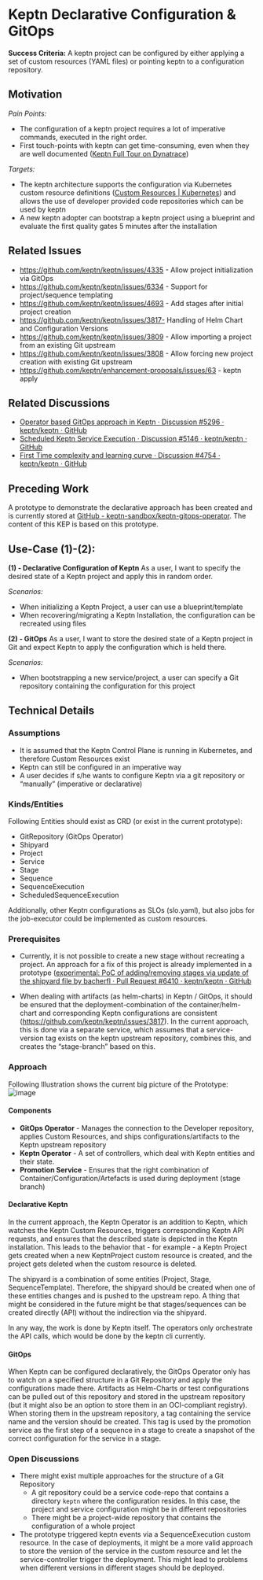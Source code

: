 # Keptn Declarative Configuration & GitOps

**Success Criteria:** A keptn project can be configured by either applying a set of custom resources (YAML files) or pointing keptn to a configuration repository.

## Motivation
*Pain Points:*
* The configuration of a keptn project requires a lot of imperative commands, executed in the right order.
* First touch-points with keptn can get time-consuming, even when they are well documented ([Keptn Full Tour on Dynatrace](https://tutorials.keptn.sh/tutorials/keptn-full-tour-dynatrace-011/index.html?index=..%2F..index#0))

*Targets:*
* The keptn architecture supports the configuration via Kubernetes custom resource definitions ([Custom Resources | Kubernetes](https://kubernetes.io/docs/concepts/extend-kubernetes/api-extension/custom-resources/)) and allows the use of developer provided code repositories which can be used by keptn
* A new keptn adopter can bootstrap a keptn project using a blueprint and evaluate the first quality gates 5 minutes after the installation

## Related Issues
* https://github.com/keptn/keptn/issues/4335 - Allow project initialization via GitOps
* https://github.com/keptn/keptn/issues/6334 - Support for project/sequence templating
* https://github.com/keptn/keptn/issues/4693 - Add stages after initial project creation
* https://github.com/keptn/keptn/issues/3817- Handling of Helm Chart and Configuration Versions
* https://github.com/keptn/keptn/issues/3809 - Allow importing a project from an existing Git upstream
* https://github.com/keptn/keptn/issues/3808 - Allow forcing new project creation with existing Git upstream
* https://github.com/keptn/enhancement-proposals/issues/63 - keptn apply

## Related Discussions
* [Operator based GitOps approach in Keptn · Discussion #5296 · keptn/keptn · GitHub](https://github.com/keptn/keptn/discussions/5296)
* [Scheduled Keptn Service Execution · Discussion #5146 · keptn/keptn · GitHub](https://github.com/keptn/keptn/discussions/5146)
* [First Time complexity and learning curve · Discussion #4754 · keptn/keptn · GitHub](https://github.com/keptn/keptn/discussions/4754)

## Preceding Work
A prototype to demonstrate the declarative approach has been created and is currently stored at [GitHub - keptn-sandbox/keptn-gitops-operator](https://github.com/keptn-sandbox/keptn-gitops-operator). The content of this KEP is based on this prototype.

## Use-Case (1)-(2):
**(1) - Declarative Configuration of Keptn** As a user, I want to specify the desired state of a Keptn project and apply this in random order.

*Scenarios:*
* When initializing a Keptn Project, a user can use a blueprint/template
* When recovering/migrating a Keptn Installation, the configuration can be recreated using files

**(2) - GitOps** As a user, I want to store the desired state of a Keptn project in Git and expect Keptn to apply the configuration which is held there.

*Scenarios:*
* When bootstrapping a new service/project, a user can specify a Git repository containing the configuration for this project

## Technical Details

### Assumptions
* It is assumed that the Keptn Control Plane is running in Kubernetes, and therefore Custom Resources exist
* Keptn can still be configured in an imperative way
* A user decides if s/he wants to configure Keptn via a git repository or “manually” (imperative or declarative)

### Kinds/Entities

Following Entities should exist as CRD (or exist in the current prototype):
* GitRepository (GitOps Operator)
* Shipyard
* Project
* Service
* Stage
* Sequence
* SequenceExecution
* ScheduledSequenceExecution

Additionally, other Keptn configurations as SLOs (slo.yaml), but also jobs for the job-executor could be implemented as custom resources.

### Prerequisites

* Currently, it is not possible to create a new stage without recreating a project. An approach for a fix of this project is already implemented in a prototype ([experimental: PoC of adding/removing stages via update of the shipyard file by bacherfl · Pull Request #6410 · keptn/keptn · GitHub](https://github.com/keptn/keptn/pull/6410)

* When dealing with artifacts (as helm-charts) in Keptn / GitOps, it should be ensured that the deployment-combination of the container/helm-chart and corresponding Keptn configurations are consistent (https://github.com/keptn/keptn/issues/3817). In the current approach, this is done via a separate service, which assumes that a service-version tag exists on the keptn upstream repository, combines this, and creates the “stage-branch” based on this.

### Approach
Following Illustration shows the current big picture of the Prototype:
![image](https://user-images.githubusercontent.com/38893055/152119636-e989fcea-8c3a-4d10-b216-fd3fb6adc875.png)

#### Components

* **GitOps Operator** - Manages the connection to the Developer repository, applies Custom Resources, and ships configurations/artifacts to the Keptn upstream repository
* **Keptn Operator** - A set of controllers, which deal with Keptn entities and their state.
* **Promotion Service** - Ensures that the right combination of Container/Configuration/Artefacts is used during deployment (stage branch)

#### Declarative Keptn
In the current approach, the Keptn Operator is an addition to Keptn, which watches the Keptn Custom Resources, triggers corresponding Keptn API requests, and ensures that the described state is depicted in the Keptn installation. This leads to the behavior that - for example - a Keptn Project gets created when a new KeptnProject custom resource is created, and the project gets deleted when the custom resource is deleted.

The shipyard is a combination of some entities (Project, Stage, SequenceTemplate). Therefore, the shipyard should be created when one of these entities changes and is pushed to the upstream repo. A thing that might be considered in the future might be that stages/sequences can be created directly (API) without the indirection via the shipyard.

In any way, the work is done by Keptn itself. The operators only orchestrate the API calls, which would be done by the keptn cli currently.

#### GitOps

When Keptn can be configured declaratively, the GitOps Operator only has to watch on a specified structure in a Git Repository and apply the configurations made there. Artifacts as Helm-Charts or test configurations can be pulled out of this repository and stored in the upstream repository (but it might also be an option to store them in an OCI-compliant registry). When storing them in the upstream repository, a tag containing the service name and the version should be created. This tag is used by the promotion service as the first step of a sequence in a stage to create a snapshot of the correct configuration for the service in a stage.

### Open Discussions

* There might exist multiple approaches for the structure of a Git Repository
    * A git repository could be a service code-repo that contains a directory `keptn` where the configuration resides. In this case, the project and service configuration might be in different repositories
    * There might be a project-wide repository that contains the configuration of a whole project
* The prototype triggered keptn events via a SequenceExecution custom resource. In the case of deployments, it might be a more valid approach to store the version of the service in the custom resource and let the service-controller trigger the deployment. This might lead to problems when different versions in different stages should be deployed.


